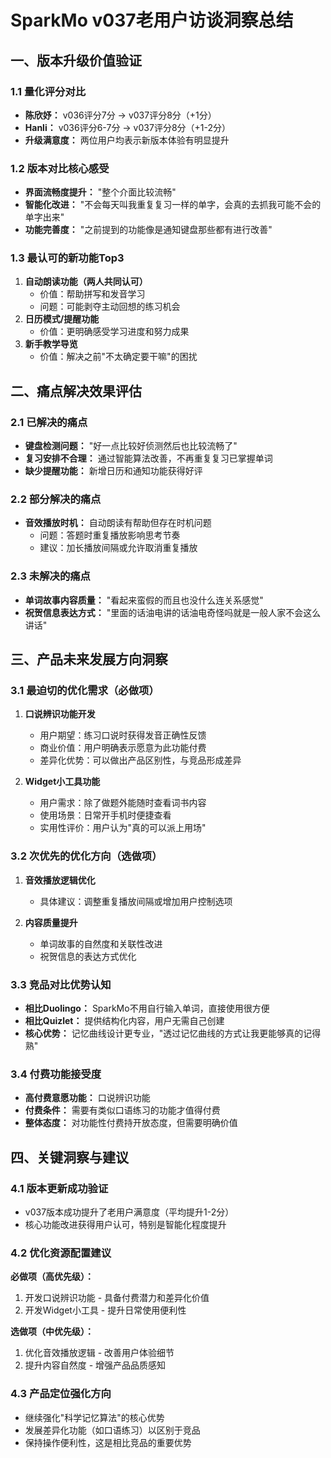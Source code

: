 # SparkMo v037老用户访谈洞察总结

## 一、版本升级价值验证

### 1.1 量化评分对比
- **陈欣妤：** v036评分7分 → v037评分8分（+1分）
- **Hanli：** v036评分6-7分 → v037评分8分（+1-2分）
- **升级满意度：** 两位用户均表示新版本体验有明显提升

### 1.2 版本对比核心感受
- **界面流畅度提升：** "整个介面比较流畅"
- **智能化改进：** "不会每天叫我重复复习一样的单字，会真的去抓我可能不会的单字出来"
- **功能完善度：** "之前提到的功能像是通知键盘那些都有进行改善"

### 1.3 最认可的新功能Top3
1. **自动朗读功能（两人共同认可）**
   - 价值：帮助拼写和发音学习
   - 问题：可能剥夺主动回想的练习机会
2. **日历模式/提醒功能**
   - 价值：更明确感受学习进度和努力成果
3. **新手教学导览**
   - 价值：解决之前"不太确定要干嘛"的困扰

## 二、痛点解决效果评估

### 2.1 已解决的痛点
- **键盘检测问题：** "好一点比较好侦测然后也比较流畅了"
- **复习安排不合理：** 通过智能算法改善，不再重复复习已掌握单词
- **缺少提醒功能：** 新增日历和通知功能获得好评

### 2.2 部分解决的痛点
- **音效播放时机：** 自动朗读有帮助但存在时机问题
  - 问题：答题时重复播放影响思考节奏
  - 建议：加长播放间隔或允许取消重复播放

### 2.3 未解决的痛点
- **单词故事内容质量：** "看起来蛮假的而且也没什么连关系感觉"
- **祝贺信息表达方式：** "里面的话油电讲的话油电奇怪吗就是一般人家不会这么讲话"

## 三、产品未来发展方向洞察

### 3.1 最迫切的优化需求（必做项）
1. **口说辨识功能开发**
   - 用户期望：练习口说时获得发音正确性反馈
   - 商业价值：用户明确表示愿意为此功能付费
   - 差异化优势：可以做出产品区别性，与竞品形成差异

2. **Widget小工具功能**
   - 用户需求：除了做题外能随时查看词书内容
   - 使用场景：日常开手机时便捷查看
   - 实用性评价：用户认为"真的可以派上用场"

### 3.2 次优先的优化方向（选做项）
1. **音效播放逻辑优化**
   - 具体建议：调整重复播放间隔或增加用户控制选项
   
2. **内容质量提升**
   - 单词故事的自然度和关联性改进
   - 祝贺信息的表达方式优化

### 3.3 竞品对比优势认知
- **相比Duolingo：** SparkMo不用自行输入单词，直接使用很方便
- **相比Quizlet：** 提供结构化内容，用户无需自己创建
- **核心优势：** 记忆曲线设计更专业，"透过记忆曲线的方式让我更能够真的记得熟"

### 3.4 付费功能接受度
- **高付费意愿功能：** 口说辨识功能
- **付费条件：** 需要有类似口语练习的功能才值得付费
- **整体态度：** 对功能性付费持开放态度，但需要明确价值

## 四、关键洞察与建议

### 4.1 版本更新成功验证
- v037版本成功提升了老用户满意度（平均提升1-2分）
- 核心功能改进获得用户认可，特别是智能化程度提升

### 4.2 优化资源配置建议
**必做项（高优先级）：**
1. 开发口说辨识功能 - 具备付费潜力和差异化价值
2. 开发Widget小工具 - 提升日常使用便利性

**选做项（中优先级）：**
1. 优化音效播放逻辑 - 改善用户体验细节
2. 提升内容自然度 - 增强产品品质感知

### 4.3 产品定位强化方向
- 继续强化"科学记忆算法"的核心优势
- 发展差异化功能（如口语练习）以区别于竞品
- 保持操作便利性，这是相比竞品的重要优势
